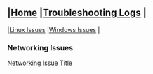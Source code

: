 \|[Home](../../index.html)
\|[Troubleshooting Logs](../index.md)
\|
---------------
\|[Linux Issues](../linux-issues/index.md)
\|[Windows Issues](../windows-issues/index.md)
\|
### Networking Issues

[Networking Issue Title](networking-issue-1.md)

